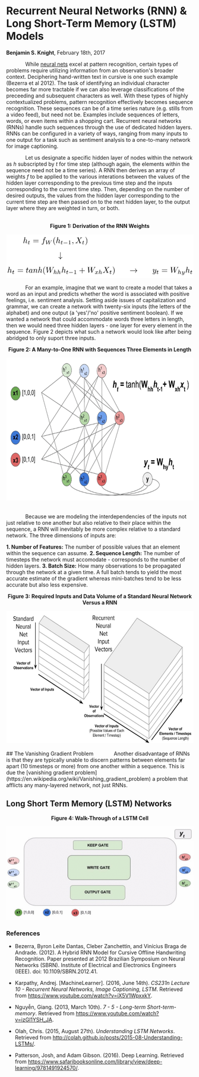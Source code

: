 # Recurrent Neural Networks (RNN) & Long Short-Term Memory (LSTM) Models 
**Benjamin S. Knight**, February 18th, 2017

&nbsp;&nbsp;&nbsp;&nbsp;&nbsp;&nbsp;&nbsp;&nbsp;&nbsp;&nbsp;&nbsp;&nbsp; While [neural nets](https://en.wikipedia.org/wiki/Artificial_neural_network) excel at pattern recognition, certain types of problems require utilizing information from an observation's broader context. Deciphering hand-written text in cursive is one such example (Bezerra et al 2012). The task of identifying an individual character becomes far more tractable if we can also leverage classifications of the preceeding and subsequent characters as well. With these types of highly contextualized problems, pattern recognition effectively becomes sequence recognition. These sequences can be of a time series nature (e.g. stills from a video feed), but need not be. Examples include sequences of letters, words, or even items within a shopping cart. Recurrent neural networks (RNNs) handle such sequences through the use of dedicated hidden layers. RNNs can be configured in a variety of ways, ranging from many inputs to one output for a task such as sentiment analysis to a one-to-many network for image captioning.

&nbsp;&nbsp;&nbsp;&nbsp;&nbsp;&nbsp;&nbsp;&nbsp;&nbsp;&nbsp;&nbsp;&nbsp; Let us designate a specific hidden layer of nodes within the network as *h* subscripted by *t* for time step (although again, the elements within the sequence need not be a time series). A RNN then derives an array of weights *f* to be applied to the various interations between the values of the hidden layer corresponding to the previous time step and the inputs corresponding to the current time step. Then, depending on the number of desired outputs, the values from the hidden layer corresponding to the current time step are then passed on to the next hidden layer, to the output layer where they are weighted in turn, or both.  
<br>

<p align="center"><b>Figure 1: Derivation of the RNN Weights</b></p>
<div align="center">
<img src="https://github.com/b-knight/Notes-on-Deep-Learning/raw/master/Images/RNN_Formulas.png" alt="The formulas used for creating the arrays of weights used by the recurrent neural network." width="506" height="118">
</div>

 
&nbsp;&nbsp;&nbsp;&nbsp;&nbsp;&nbsp;&nbsp;&nbsp;&nbsp;&nbsp;&nbsp;&nbsp; For an example, imagine that we want to create a model that takes a word as an input and predicts whether the word is associated with positive feelings, i.e. sentiment analysis. Setting aside issues of capitalization and grammar, we can create a network with twenty-six inputs (the letters of the alphabet) and one output (a 'yes'/'no' positive sentiment boolean). If we wanted a network that could accommodate words three letters in length, then we would need three hidden layers - one layer for every element in the sequence. Figure 2 depicts what such a network would look like after being abridged to only suport three inputs.
<br>

<p align="center"><b>Figure 2: A Many-to-One RNN with Sequences Three Elements in Length</b></p>
<div align="center">
<img src="https://github.com/b-knight/Notes-on-Deep-Learning/raw/master/Images/RNN.gif" alt="Throughput of a recurrent neural net." width="740" height="385">
</div>
<br>


&nbsp;&nbsp;&nbsp;&nbsp;&nbsp;&nbsp;&nbsp;&nbsp;&nbsp;&nbsp;&nbsp;&nbsp; Because we are modeling the interdependencies of the inputs not just relative to one another but also relative to their place within the sequence, a RNN will inevitably be more complex relative to a standard network. The three dimensions of inputs are:

**1. Number of Features:** The number of possible values that an element within the sequence can assume.
**2. Sequence Length:** The number of timesteps the network must accomodate - corresponds to the number of hidden layers. 
**3. Batch Size:** How many observations to be propagated through the network at a given time. A full batch tends to yield the most accurate estimate of the gradient whereas mini-batches tend to be less accurate but also less expensive. 
<br>


<p align="center"><b>Figure 3: Required Inputs and Data Volume of a Standard Neural Network Versus a RNN</b></p>
<div align="center">
<img src="https://github.com/b-knight/Notes-on-Deep-Learning/raw/master/Images/Vector_Length.jpg" alt="The data volume and computational cost or a recurrent neural network far exceeds that of a conventional neural network." width="640" height="356">
</div>

<br>
## The Vanishing Gradient Problem 
&nbsp;&nbsp;&nbsp;&nbsp;&nbsp;&nbsp;&nbsp;&nbsp;&nbsp;&nbsp;&nbsp;&nbsp; Another disadvantage of RNNs is that they are typically unable to discern patterns between elements far apart (10 timesteps or more) from one another within a sequence. This is due the [vanishing gradient problem](https://en.wikipedia.org/wiki/Vanishing_gradient_problem) a problem that afflicts any many-layered network, not just RNNs. 


## Long Short Term Memory (LSTM) Networks

<p align="center"><b>Figure 4: Walk-Through of a LSTM Cell </b></p>
<div align="center">
<img src="https://github.com/b-knight/Notes-on-Deep-Learning/raw/master/Images/LSTM.gif" alt="Walk-Through of a LSTM Cell">
</div>


### References

- Bezerra, Byron Leite Dantas, Cleber Zanchettin, and Vinícius Braga de Andrade. (2012). A Hybrid RNN Model for Cursive Offline Handwriting Recognition. Paper presented at 2012 Brazilian Symposium on Neural Networks (SBRN). Institute of Electrical and Electronics Engineers (IEEE). doi: 10.1109/SBRN.2012.41.

- Karpathy, Andrej. [MachineLearner]. (2016, June 14th). *CS231n Lecture 10 - Recurrent Neural Networks, Image Captioning, LSTM*. Retrieved from https://www.youtube.com/watch?v=iX5V1WpxxkY.

- Nguyễn, Giang. (2013, March 10th). *7 - 5 - Long-term Short-term-memory*. Retrieved from https://www.youtube.com/watch?v=izGl1YSH_JA.

- Olah, Chris. (2015, August 27th). *Understanding LSTM Networks*. Retrieved from http://colah.github.io/posts/2015-08-Understanding-LSTMs/.

- Patterson, Josh, and Adam Gibson. (2016). Deep Learning. Retrieved from https://www.safaribooksonline.com/library/view/deep-learning/9781491924570/.


